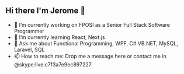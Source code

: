 ## Hi there I'm Jerome 👋

- 🔭 I’m currently working on FPOSI as a Senior Full Stack Software Programmer
- 🌱 I’m currently learning React, Next.js
- 💬 Ask me about Functional Programming, WPF, C# VB.NET, MySQL, Laravel, SQL
- 📫 How to reach me: Drop me a message here or contact me in @skype:live:c7f3a7e9ec897227
